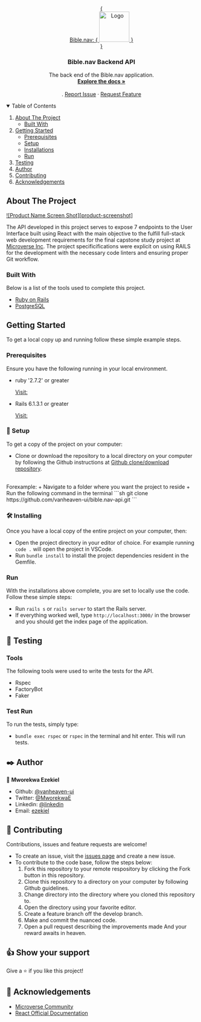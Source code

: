 <br />
<p align="center">

  <a href="https://github.com/vanheaven-ui/bible.nav-ui">
    {
      <br />
      Bible.nav: {
        <img src="logo/logo.png" alt="Logo" width="80" height="80">
      }
      <br />
    }    
  </a>

  <h3 align="center">Bible.nav Backend API</h3>

  <p align="center">
    The back end of the Bible.nav application.
    <br />
    <a href="https://github.com/othneildrew/Best-README-Template"><strong>Explore the docs »</strong></a>
    <br />
    <br />
    .
    <a href="https://github.com/vanheaven-ui/bible.nav-api/issues">Report Issue</a>
    ·
    <a href="https://github.com/vanheaven-ui/bible.nav-api/issues">Request Feature</a>
  </p>
</p>

<details open="open">
  <summary>Table of Contents</summary>
  <ol>
    <li>
      <a href="#about-the-project">About The Project</a>
      <ul>
        <li><a href="#built-with">Built With</a></li>
      </ul>
    </li>
    <li>
      <a href="#getting-started">Getting Started</a>
      <ul>
        <li><a href="#prerequisites">Prerequisites</a></li>
        <li><a href="#setup">Setup</a></li>
        <li><a href="#installation">Installations</a></li>
        <li><a href="#run">Run</a></li>
      </ul>
    </li>
    <li><a href="#tests">Testing</a></li>
    <li><a href="#author">Author</a></li>
    <li><a href="#contributing">Contributing</a></li>
    <li><a href="#acknowledgements">Acknowledgements</a></li>
  </ol>
</details>

## About The Project

[![Product Name Screen Shot][product-screenshot]](https://example.com)


The API developed in this project serves to expose 7 endpoints to the User Interface built using React with the main objective to the fulfill full-stack web development requirements for the final capstone study project at [Microverse Inc](https://www.microverse.org/). The project specificifications were explicit on using RAILS for the development with the necessary code linters and ensuring proper Git workflow. 

### Built With

Below is a list of the tools used to complete this project.
* [Ruby on Rails](https://rubyonrails.org/)
* [PostgreSQL](https://www.postgresql.org/)

## Getting Started

To get a local copy up and running follow these simple example steps.

### Prerequisites

Ensure you have the following running in your local environment.
* ruby '2.7.2' or greater
  <br />

  [Visit:](https://www.ruby-lang.org/en/downloads/)

* Rails 6.1.3.1 or greater
  <br>

  [Visit:](https://guides.rubyonrails.org/v5.0/getting_started.html)

### 🔨 Setup

To get a copy of the project on your computer:

- Clone or download the repository to a local directory on your computer by following the Github instructions at [Github clone/download repository](https://docs.github.com/en/enterprise/2.13/user/articles/cloning-a-repository).
<br />
Forexample: 
  + Navigate to a folder where you want the project to reside
  + Run the following command in the terminal
```sh
  git clone https://github.com/vanheaven-ui/bible.nav-api.git
```

### 🛠 Installing <a name = "ins"></a>

Once you have a local copy of the entire project on your computer, then:

- Open the project directory in your editor of choice. For example running `code .` will open the project in VSCode.
- Run `bundle install` to install the project dependencies resident in the Gemfile.

### Run <a name = "app"></a>

With the installations above complete, you are set to locally use the code. Follow these simple steps:

- Run `rails s` or `rails server` to start the Rails server.
- If everything worked well, type `http://localhost:3000/` in the browser and you should get the index page of the application.

## 🧪 Testing <a name= "tests"></a>

### Tools

The following tools were used to write the tests for the API.

- Rspec
- FactoryBot
- Faker

### Test Run

To run the tests, simply type:
- `bundle exec rspec` or `rspec` in the terminal and hit enter. This will run tests.

## ✒️ Author <a name = "author"></a>

👤 **Mworekwa Ezekiel**

- Github: [@vanheaven-ui](https://github.com/vanheaven-ui)
- Twitter: [@MworekwaE](https://twitter.com/MworekwaE)
- Linkedin: [@linkedin](https://www.linkedin.com/in/vanheaven/)
- Email: [ezekiel](mailto:vanheaven6@gmail.com)

## 🤝 Contributing

Contributions, issues and feature requests are welcome!

- To create an issue, visit the [issues page](https://github.com/vanheaven-ui/bible.nav-api/issues) and create a new issue.
- To contribute to the code base, follow the steps below:
  1. Fork this repository to your remote respository by clicking the Fork button in this repository.
  2. Clone this repository to a directory on your computer by following Github guidelines.
  3. Change directory into the directory where you cloned this repository to.
  4. Open the directory using your favorite editor.
  5. Create a feature branch off the develop branch.
  6. Make and commit the nuanced code.
  7. Open a pull request describing the improvements made
     And your reward awaits in heaven.

## 👍 Show your support

Give a ⭐️ if you like this project!

## :clap: Acknowledgements

- [Microverse Community](https://www.microverse.org/) <br />
- [React Official Documentation](https://reactjs.org/)
